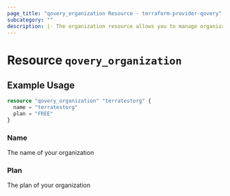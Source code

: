 ```yaml
---
page_title: "qovery_organization Resource - terraform-provider-qovery"
subcategory: ""
description: |- The organization resource allows you to manage organizations on Qovery
---
```


# Resource `qovery_organization`

## Example Usage

```terraform
resource "qovery_organization" "terratestorg" {
  name = "terratestorg"
  plan = "FREE"
}
```

### Name

The name of your organization

### Plan

The plan of your organization